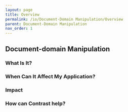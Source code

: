 ```yaml
---
layout: page
title: Overview
permalink: /io/Document-Domain Manipulation/Overview
parent: Document-Domain Manipulation
nav_order: 1
---
```


## Document-domain Manipulation




### What Is It?





### When Can It Affect My Application?





### Impact







### How can Contrast help?


